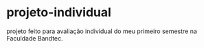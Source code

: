 # projeto-individual
projeto feito para avaliação individual do meu primeiro semestre na Faculdade Bandtec.
